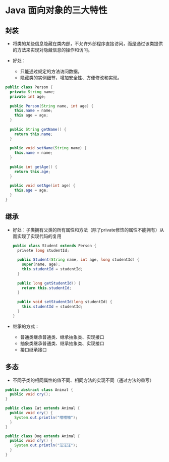 # Java 面向对象的三大特性

## 封装

- 将类的某些信息隐藏在类内部，不允许外部程序直接访问，而是通过该类提供的方法来实现对隐藏信息的操作和访问。

- 好处：
  - 只能通过规定的方法访问数据。
  - 隐藏类的实例细节，增加安全性、方便修改和实现。　

```java
public class Person {
  private String name;
  private int age;
  
  public Person(String name, int age) {
    this.name = name;
    this age = age;
  }
  
  public String getName() {
    return this.name;
  }
  
  public void setName(String name) {
    this.name = name;
  }
  
  public int getAge() {
    return this.age;
  }
  
  public void setAge(int age) {
    this.age = age;
  }
}
```

## 继承

- 好处：子类拥有父类的所有属性和方法（除了private修饰的属性不能拥有）从而实现了实现代码的复用

  ```java
  public class Student extends Person {
  	privete long studentId;
  	
    public Student(String name, int age, long studentId) {
      super(name, age);
      this.studentId = studentId;
    }
    
    public long getStudentId() {
      return this.studentId;
    }
    
    public void setStudentId(long studentId) {
      this.studentId = studentId;
    }
  }
  ```

- 继承的方式：
  - 普通类继承普通类、继承抽象类、实现接口
  - 抽象类继承普通类、继承抽象类、实现接口
  - 接口继承接口

## 多态

- 不同子类的相同属性的值不同、相同方法的实现不同（通过方法的重写）

```java
public abstract class Animal {
  public void cry();
}

public class Cat extends Animal {
  public void cry() {
    System.out.println("喵喵喵");
  }
}

public class Dog extends Animal {
  public void cry() {
    System.out.println("汪汪汪");
  }
}
```

